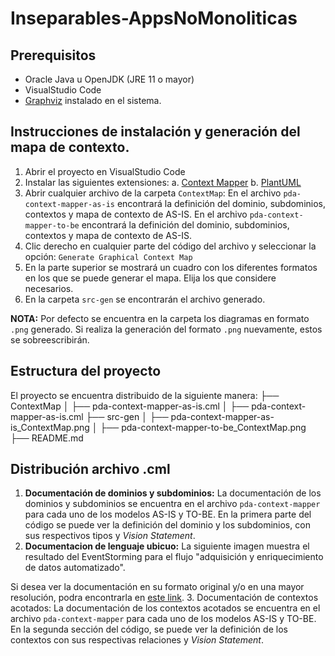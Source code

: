 # Inseparables-AppsNoMonoliticas

## Prerequisitos
- Oracle Java u OpenJDK (JRE 11 o mayor)
- VisualStudio Code
- [Graphviz](https://www.graphviz.org/) instalado en el sistema.

## Instrucciones de instalación y generación del mapa de contexto.
1. Abrir el proyecto en VisualStudio Code
2. Instalar las siguientes extensiones:
    a. [Context Mapper](https://marketplace.visualstudio.com/items?itemName=contextmapper.context-mapper-vscode-extension)
    b. [PlantUML](https://marketplace.visualstudio.com/items?itemName=jebbs.plantuml)
3. Abrir cualquier archivo de la carpeta `ContextMap`: En el archivo `pda-context-mapper-as-is` encontrará la definición del dominio, subdominios, contextos y mapa de contexto de AS-IS. En el archivo `pda-context-mapper-to-be` encontrará la definición del dominio, subdominios, contextos y mapa de contexto de AS-IS. 
4. Clic derecho en cualquier parte del código del archivo y seleccionar la opción: `Generate Graphical Context Map`
5. En la parte superior se mostrará un cuadro con los diferentes formatos en los que se puede generar el mapa. Elija los que considere necesarios.
6. En la carpeta `src-gen` se encontrarán el archivo generado.

**NOTA:** Por defecto se encuentra en la carpeta los diagramas en formato `.png` generado. Si realiza la generación del formato `.png` nuevamente, estos se sobreescribirán.

## Estructura del proyecto
El proyecto se encuentra distribuido de la siguiente manera:
├── ContextMap
│   ├── pda-context-mapper-as-is.cml
│   ├── pda-context-mapper-as-is.cml
├── src-gen
│   ├── pda-context-mapper-as-is_ContextMap.png
│   ├── pda-context-mapper-to-be_ContextMap.png
├── README.md

## Distribución archivo .cml
1. **Documentación de dominios y subdominios:** La documentación de los dominios y subdominios se encuentra en el archivo `pda-context-mapper` para cada uno de los modelos AS-IS y TO-BE. En la primera parte del código se puede ver la definición del dominio y los subdominios, con sus respectivos tipos y _Vision Statement_.
2. **Documentacion de lenguaje ubicuo:** La siguiente imagen muestra el resultado del EventStorming para el flujo "adquisición y enriquecimiento de datos automatizado". 

Si desea ver la documentación en su formato original y/o en una mayor resolución, podra encontrarla en [este link](https://miro.com/app/board/uXjVNxpr2Xs=/?share_link_id=625882265572).
3. Documentación de contextos acotados: La documentación de los contextos acotados se encuentra en el archivo `pda-context-mapper` para cada uno de los modelos AS-IS y TO-BE. En la segunda sección del código, se puede ver la definición de los contextos con sus respectivas relaciones y _Vision Statement_.